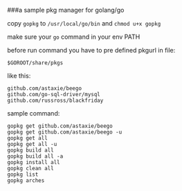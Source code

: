 ###a sample pkg manager for golang/go

copy `gopkg` to `/usr/local/go/bin` and `chmod u+x gopkg`

make sure your `go` command in your env PATH

before run command you have to pre defined pkgurl in file:

    $GOROOT/share/pkgs

like this:

    github.com/astaxie/beego
    github.com/go-sql-driver/mysql
    github.com/russross/blackfriday

sample command:

    gopkg get github.com/astaxie/beego
    gopkg get github.com/astaxie/beego -u
    gopkg get all
    gopkg get all -u
    gopkg build all
    gopkg build all -a
    gopkg install all
    gopkg clean all
    gopkg list
    gopkg arches
